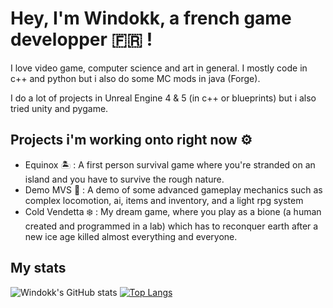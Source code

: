 
# Hey, I'm Windokk, a french game developper 🇫🇷 !

I love video game, computer science and art in general. I mostly code in c++ and python but i also do some MC mods in java (Forge).

I do a lot of projects in Unreal Engine 4 & 5 (in c++ or blueprints) but i also tried unity and pygame.

## Projects i'm working onto right now ⚙️

- Equinox 🏝️ : A first person survival game where you're stranded on an island and you have to survive the rough nature.
- Demo MVS 🚶 : A demo of some advanced gameplay mechanics such as complex locomotion, ai, items and inventory, and a light rpg system
- Cold Vendetta ❄️ : My dream game, where you play as a bione (a human created and programmed in a lab) which has to reconquer earth after a new ice age killed almost everything and everyone.

## My stats

![Windokk's GitHub stats](https://github-readme-stats.vercel.app/api?username=windokk&theme=algolia&show_icons=true)  [![Top Langs](https://github-readme-stats.vercel.app/api/top-langs/?username=windokk&layout=donut-vertical&theme=algolia)](https://github.com/anuraghazra/github-readme-stats)
